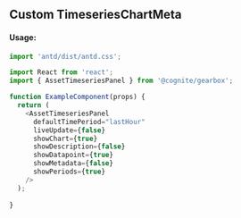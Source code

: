 ## Custom TimeseriesChartMeta

<!-- STORY -->

#### Usage:

```typescript jsx
import 'antd/dist/antd.css';

import React from 'react';
import { AssetTimeseriesPanel } from '@cognite/gearbox';

function ExampleComponent(props) {
  return (
    <AssetTimeseriesPanel
      defaultTimePeriod="lastHour"
      liveUpdate={false}
      showChart={true}
      showDescription={false}
      showDatapoint={true}
      showMetadata={false}
      showPeriods={true}
    />
  );
  
}
```

